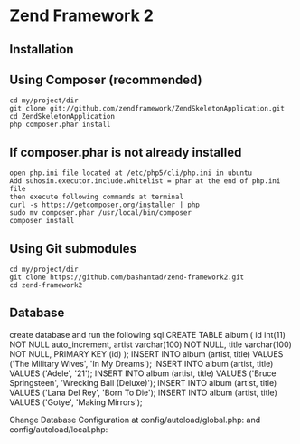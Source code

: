 Zend Framework 2
=======================

Installation
------------

Using Composer (recommended)
----------------------------
    cd my/project/dir
	git clone git://github.com/zendframework/ZendSkeletonApplication.git
	cd ZendSkeletonApplication
	php composer.phar install
	
If composer.phar is not already installed
-----------------------------
    open php.ini file located at /etc/php5/cli/php.ini in ubuntu
	Add suhosin.executor.include.whitelist = phar at the end of php.ini file
	then execute following commands at terminal
	curl -s https://getcomposer.org/installer | php
    sudo mv composer.phar /usr/local/bin/composer
	composer install
Using Git submodules
----------------------------
    cd my/project/dir
    git clone https://github.com/bashantad/zend-framework2.git
    cd zend-framework2
Database
------------
create database and run the following sql
    CREATE TABLE album (
      id int(11) NOT NULL auto_increment,
      artist varchar(100) NOT NULL,
      title varchar(100) NOT NULL,
      PRIMARY KEY (id)
    );
    INSERT INTO album (artist, title) VALUES  ('The  Military  Wives',  'In  My  Dreams');
    INSERT INTO album (artist, title) VALUES  ('Adele',  '21');
    INSERT INTO album (artist, title) VALUES  ('Bruce  Springsteen',  'Wrecking Ball (Deluxe)');
    INSERT INTO album (artist, title) VALUES  ('Lana  Del  Rey',  'Born  To  Die');
    INSERT INTO album (artist, title) VALUES  ('Gotye',  'Making  Mirrors');
    
Change Database Configuration at 
    config/autoload/global.php:  and 
    config/autoload/local.php:
    
    
